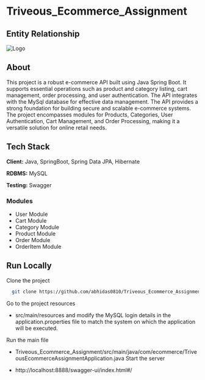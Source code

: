 # Triveous_Ecommerce_Assignment

##  Entity Relationship


  ![Logo](https://ibb.co/qdJZPV2)


## About

This project is a robust e-commerce API built using Java Spring Boot. It supports essential operations such as product and category listing, cart management, order processing, and user authentication. The API integrates with the MySql database for effective data management. The API provides a strong foundation for building secure and scalable e-commerce systems. The project encompasses modules for Products, Categories, User Authentication, Cart Management, and Order Processing, making it a versatile solution for online retail needs.

## Tech Stack

**Client:** Java, SpringBoot, Spring Data JPA, Hibernate

**RDBMS:** MySQL

**Testing:** Swagger


### Modules
- User Module
- Cart Module
-	Category Module
-	Product Module
-	Order Module
-	OrderItem Module

## Run Locally

Clone the project

```bash
  git clone https://github.com/abhidas0810/Triveous_Ecommerce_Assignment.git
```

Go to the project resources

-  src/main/resources and modify the MySQL login details in the application.properties file to match the system on which the application will be executed.


Run the main file

- Triveous_Ecommerce_Assignment/src/main/java/com/ecommerce/TriveousEcommerceAssignmentApplication.java
Start the server

 - http://localhost:8888/swagger-ui/index.html#/

